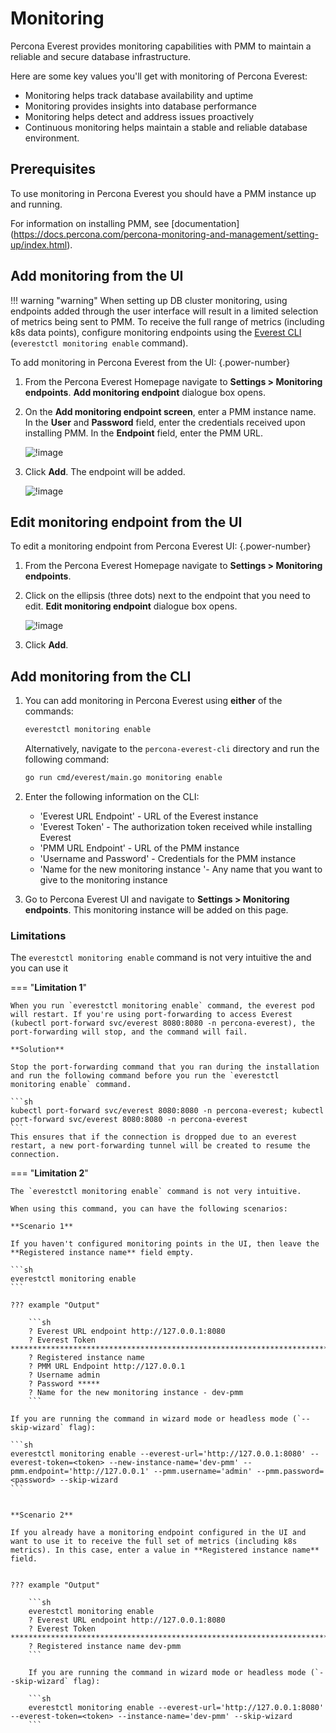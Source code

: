 # Monitoring

Percona Everest provides monitoring capabilities with PMM to maintain a reliable and secure database infrastructure.

Here are some key values you'll get with monitoring of Percona Everest:

- Monitoring helps track database availability and uptime
- Monitoring provides insights into database performance
- Monitoring helps detect and address issues proactively
- Continuous monitoring helps maintain a stable and reliable database environment.


## Prerequisites

To use monitoring in Percona Everest you should have a PMM instance up and running.

For information on installing PMM, see [documentation] (https://docs.percona.com/percona-monitoring-and-management/setting-up/index.html).

## Add monitoring from the UI

!!! warning "warning"
    When setting up DB cluster monitoring, using endpoints added through the user interface will result in a limited selection of metrics being sent to PMM. To receive the full range of metrics (including k8s data points), configure monitoring endpoints using the [Everest CLI](../install/installEverestCLI.md) (`everestctl monitoring enable` command).

To add monitoring in Percona Everest from the UI:
{.power-number}

1. From the Percona Everest Homepage navigate to **Settings > Monitoring endpoints**. **Add monitoring endpoint** dialogue box opens.

2. On the **Add monitoring endpoint screen**, enter a PMM instance name. In the **User** and **Password** field, enter the credentials received upon installing PMM. In the **Endpoint** field, enter the PMM URL.

    ![!image](../images/everest_add_endpoint.png)

3. Click **Add**. The endpoint will be added.

    ![!image](../images/everest_endpoint_added.png)


## Edit monitoring endpoint from the UI

To edit a monitoring endpoint from Percona Everest UI:
{.power-number}

1. From the Percona Everest Homepage navigate to **Settings > Monitoring endpoints**.

2. Click on the ellipsis (three dots) next to the endpoint that you need to edit. **Edit monitoring endpoint** dialogue box opens.

    ![!image](../images/everest_endpoint_edit.png)

3. Click **Add**.


## Add monitoring from the CLI


1. You can add monitoring in Percona Everest using **either** of the commands:

    ```sh
    everestctl monitoring enable
    ```

    Alternatively, navigate to the `percona-everest-cli` directory and run the following command:

    ```sh
    go run cmd/everest/main.go monitoring enable
    ```

2. Enter the following information on the CLI:

    - 'Everest URL Endpoint' - URL of the Everest instance
    - 'Everest Token' - The authorization token received while installing Everest
    - 'PMM URL Endpoint' - URL of the PMM instance
    - 'Username and Password' - Credentials for the PMM instance
    - 'Name for the new monitoring instance '- Any name that you want to give to the monitoring instance
    
3. Go to Percona Everest UI and navigate to **Settings > Monitoring endpoints**. This monitoring instance will be added on this page.



### Limitations

The `everestctl monitoring enable` command is not very intuitive the and you can use it

=== "**Limitation 1**"

    When you run `everestctl monitoring enable` command, the everest pod will restart. If you're using port-forwarding to access Everest (kubectl port-forward svc/everest 8080:8080 -n percona-everest), the port-forwarding will stop, and the command will fail. 

    **Solution**

    Stop the port-forwarding command that you ran during the installation and run the following command before you run the `everestctl monitoring enable` command.

    ```sh
    kubectl port-forward svc/everest 8080:8080 -n percona-everest; kubectl port-forward svc/everest 8080:8080 -n percona-everest 
    ```
    This ensures that if the connection is dropped due to an everest restart, a new port-forwarding tunnel will be created to resume the connection.



=== "**Limitation 2**"

    The `everestctl monitoring enable` command is not very intuitive. 
    
    When using this command, you can have the following scenarios:

    **Scenario 1**

    If you haven't configured monitoring points in the UI, then leave the **Registered instance name** field empty.

    ```sh
    everestctl monitoring enable
    ```
    
    ??? example "Output"

        ```sh
        ? Everest URL endpoint http://127.0.0.1:8080
        ? Everest Token ********************************************************************************************************************************
        ? Registered instance name
        ? PMM URL Endpoint http://127.0.0.1
        ? Username admin
        ? Password *****
        ? Name for the new monitoring instance - dev-pmm
        ```
   
    If you are running the command in wizard mode or headless mode (`--skip-wizard` flag):

    ```sh
    everestctl monitoring enable --everest-url='http://127.0.0.1:8080' --everest-token=<token> --new-instance-name='dev-pmm' --pmm.endpoint='http://127.0.0.1' --pmm.username='admin' --pmm.password=<password> --skip-wizard
    ```


    **Scenario 2**
    
    If you already have a monitoring endpoint configured in the UI and want to use it to receive the full set of metrics (including k8s metrics). In this case, enter a value in **Registered instance name** field.


    ??? example "Output"

        ```sh
        everestctl monitoring enable
        ? Everest URL endpoint http://127.0.0.1:8080
        ? Everest Token ********************************************************************************************************************************
        ? Registered instance name dev-pmm
        ```

        If you are running the command in wizard mode or headless mode (`--skip-wizard` flag):

        ```sh
        everestctl monitoring enable --everest-url='http://127.0.0.1:8080' --everest-token=<token> --instance-name='dev-pmm' --skip-wizard
        ```








 


